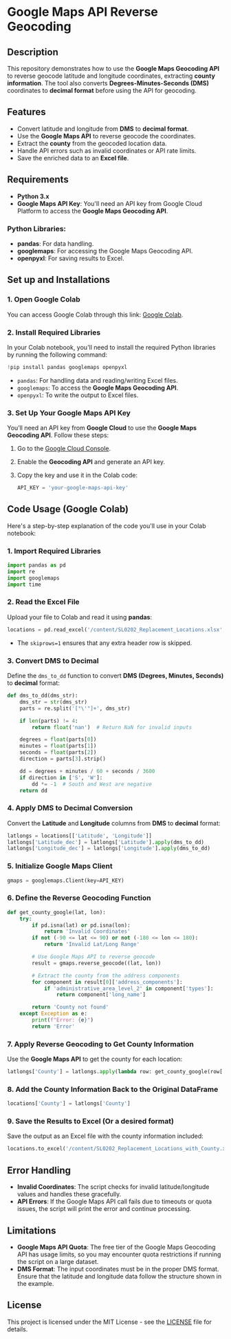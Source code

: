 # Google Maps API Reverse Geocoding

## Description
This repository demonstrates how to use the **Google Maps Geocoding API** to reverse geocode latitude and longitude coordinates, extracting **county information**. The tool also converts **Degrees-Minutes-Seconds (DMS)** coordinates to **decimal format** before using the API for geocoding.

## Features
- Convert latitude and longitude from **DMS** to **decimal format**.
- Use the **Google Maps API** to reverse geocode the coordinates.
- Extract the **county** from the geocoded location data.
- Handle API errors such as invalid coordinates or API rate limits.
- Save the enriched data to an **Excel file**.

## Requirements
- **Python 3.x**
- **Google Maps API Key**: You'll need an API key from Google Cloud Platform to access the **Google Maps Geocoding API**.
  
### Python Libraries:
- **pandas**: For data handling.
- **googlemaps**: For accessing the Google Maps Geocoding API.
- **openpyxl**: For saving results to Excel.

## Set up and Installations
### 1. Open Google Colab

You can access Google Colab through this link: [Google Colab](https://colab.research.google.com/).

### 2. Install Required Libraries

In your Colab notebook, you'll need to install the required Python libraries by running the following command:

```python
!pip install pandas googlemaps openpyxl
```

- `pandas`: For handling data and reading/writing Excel files.
- `googlemaps`: To access the **Google Maps Geocoding API**.
- `openpyxl`: To write the output to Excel files.

### 3. Set Up Your Google Maps API Key
You’ll need an API key from **Google Cloud** to use the **Google Maps Geocoding API**. Follow these steps:

1. Go to the [Google Cloud Console](https://console.cloud.google.com/).
2. Enable the **Geocoding API** and generate an API key.
3. Copy the key and use it in the Colab code:
   
   ```python
   API_KEY = 'your-google-maps-api-key'
   ```

## Code Usage (Google Colab)

Here's a step-by-step explanation of the code you'll use in your Colab notebook:

### 1. Import Required Libraries

```python
import pandas as pd
import re
import googlemaps
import time
```
### 2. Read the Excel File

Upload your file to Colab and read it using **pandas**:

```python
locations = pd.read_excel('/content/SL0202_Replacement_Locations.xlsx', skiprows=1)
```
- The `skiprows=1` ensures that any extra header row is skipped.
  
### 3. Convert DMS to Decimal

Define the `dms_to_dd` function to convert **DMS (Degrees, Minutes, Seconds)** to **decimal** format:

```python
def dms_to_dd(dms_str):
    dms_str = str(dms_str)
    parts = re.split('[°\'"]+', dms_str)

    if len(parts) != 4:
        return float('nan')  # Return NaN for invalid inputs

    degrees = float(parts[0])
    minutes = float(parts[1])
    seconds = float(parts[2])
    direction = parts[3].strip()

    dd = degrees + minutes / 60 + seconds / 3600
    if direction in ['S', 'W']:
        dd *= -1  # South and West are negative
    return dd
```

### 4. Apply DMS to Decimal Conversion

Convert the **Latitude** and **Longitude** columns from **DMS** to **decimal** format:

```python
latlongs = locations[['Latitude', 'Longitude']]
latlongs['Latitude_dec'] = latlongs['Latitude'].apply(dms_to_dd)
latlongs['Longitude_dec'] = latlongs['Longitude'].apply(dms_to_dd)
```
### 5. Initialize Google Maps Client

```python
gmaps = googlemaps.Client(key=API_KEY)
```
### 6. Define the Reverse Geocoding Function

```python
def get_county_google(lat, lon):
    try:
        if pd.isna(lat) or pd.isna(lon):
            return 'Invalid Coordinates'
        if not (-90 <= lat <= 90) or not (-180 <= lon <= 180):
            return 'Invalid Lat/Long Range'

        # Use Google Maps API to reverse geocode
        result = gmaps.reverse_geocode((lat, lon))

        # Extract the county from the address components
        for component in result[0]['address_components']:
            if 'administrative_area_level_2' in component['types']:
                return component['long_name']

        return 'County not found'
    except Exception as e:
        print(f"Error: {e}")
        return 'Error'
```

### 7. Apply Reverse Geocoding to Get County Information

Use the **Google Maps API** to get the county for each location:

```python
latlongs['County'] = latlongs.apply(lambda row: get_county_google(row['Latitude_dec'], row['Longitude_dec']), axis=1)
```
### 8. Add the County Information Back to the Original DataFrame

```python
locations['County'] = latlongs['County']
```
### 9. Save the Results to Excel (Or a desired format)

Save the output as an Excel file with the county information included:

```python
locations.to_excel('/content/SL0202_Replacement_Locations_with_County.xlsx', index=False)
```
## Error Handling

- **Invalid Coordinates**: The script checks for invalid latitude/longitude values and handles these gracefully.
- **API Errors**: If the Google Maps API call fails due to timeouts or quota issues, the script will print the error and continue processing.

## Limitations

- **Google Maps API Quota**: The free tier of the Google Maps Geocoding API has usage limits, so you may encounter quota restrictions if running the script on a large dataset.
- **DMS Format**: The input coordinates must be in the proper DMS format. Ensure that the latitude and longitude data follow the structure shown in the example.

## License

This project is licensed under the MIT License - see the [LICENSE](LICENSE) file for details.

